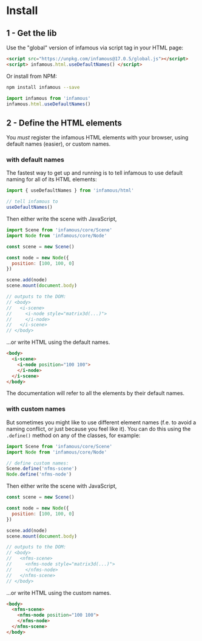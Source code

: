 
Install
=======

1 - Get the lib
---------------

Use the "global" version of infamous via script tag in your HTML page:

```html
<script src="https://unpkg.com/infamous@17.0.5/global.js"></script>
<script> infamous.html.useDefaultNames() </script>
```

Or install from NPM:

```sh
npm install infamous --save
```
```js
import infamous from 'infamous'
infamous.html.useDefaultNames()
```

2 - Define the HTML elements
----------------------------

You *must* register the infamous HTML elements with your browser, using default
names (easier), or custom names.

### with default names

The fastest way to get up and running is to tell infamous to use default naming
for all of its HTML elements:

```js
import { useDefaultNames } from 'infamous/html'

// tell infamous to
useDefaultNames()
```

Then either write the scene with JavaScript,

```js
import Scene from 'infamous/core/Scene'
import Node from 'infamous/core/Node'

const scene = new Scene()

const node = new Node({
  position: [100, 100, 0]
})

scene.add(node)
scene.mount(document.body)

// outputs to the DOM:
// <body>
//   <i-scene>
//     <i-node style="matrix3d(...)">
//     </i-node>
//   </i-scene>
// </body>
```

...or write HTML using the default names.

```html
<body>
  <i-scene>
    <i-node position="100 100">
    </i-node>
  </i-scene>
</body>
```

The documentation will refer to all the elements by their default names.

### with custom names

But sometimes you might like to use different element names (f.e. to avoid a
naming conflict, or just because you feel like it). You can do this using the
`.define()` method on any of the classes, for example:

```js
import Scene from 'infamous/core/Scene'
import Node from 'infamous/core/Node'

// define custom names:
Scene.define('nfms-scene')
Node.define('nfms-node')
```

Then either write the scene with JavaScript,

```js
const scene = new Scene()

const node = new Node({
  position: [100, 100, 0]
})

scene.add(node)
scene.mount(document.body)

// outputs to the DOM:
// <body>
//   <nfms-scene>
//     <nfms-node style="matrix3d(...)">
//     </nfms-node>
//   </nfms-scene>
// </body>
```

...or write HTML using the custom names.

```html
<body>
  <nfms-scene>
    <nfms-node position="100 100">
    </nfms-node>
  </nfms-scene>
</body>
```
